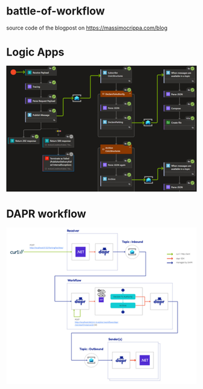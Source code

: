 # battle-of-workflow

source code of the blogpost on https://massimocrippa.com/blog

# Logic Apps

![](img/mma_000_logicapps.jpg)

# DAPR workflow

![](img/mma_000_dapr.jpg)

